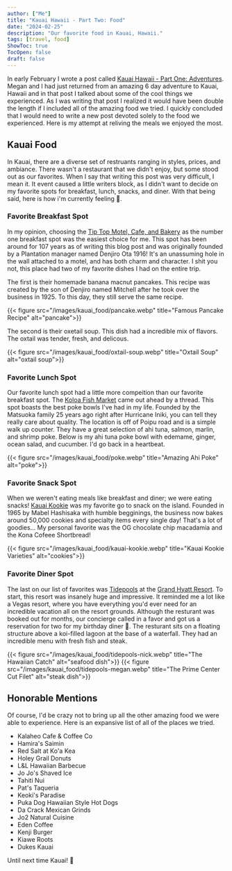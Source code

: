 ```yaml
---
author: ["Me"]
title: "Kauai Hawaii - Part Two: Food"
date: "2024-02-25"
description: "Our favorite food in Kauai, Hawaii."
tags: [travel, food]
ShowToc: true
TocOpen: false
draft: false 
---
```


In early February I wrote a post called [Kauai Hawaii - Part One: Adventures](/posts/kauai-hawaii-adventures/). Megan and I had just returned from an amazing 6 day adventure to Kauai, Hawaii and in that post I talked about some of the cool things we experienced. As I was writing that post I realized it would have been double the length if I included all of the amazing food we tried. I quickly concluded that I would need to write a new post devoted solely to the food we experienced. Here is my attempt at reliving the meals we enjoyed the most.

## Kauai Food

In Kauai, there are a diverse set of restruants ranging in styles, prices, and ambiance. There wasn't a restaurant that we didn't enjoy, but some stood out as our favorites. When I say that writing this post was very difficult, I mean it. It event caused a little writers block, as I didn't want to decide on my favorite spots for breakfast, lunch, snacks, and diner. With that being said, here is how i'm currently feeling 🙈.

### Favorite Breakfast Spot

In my opinion, choosing the [Tip Top Motel, Cafe, and Bakery](https://www.tiptop-motel.com/) as the number one breakfast spot was the easiest choice for me. This spot has been around for 107 years as of writing this blog post and was originally founded by a Plantation manager named Denjiro Ota 1916! It's an unassuming hole in the wall attached to a motel, and has both charm and character. I shit you not, this place had two of my favorite dishes I had on the entire trip.

The first is their homemade banana macnut pancakes. This recipe was created by the son of Denjiro named Mitchell after he took over the business in 1925. To this day, they still serve the same recipe.

{{< figure src="/images/kauai_food/pancake.webp" title="Famous Pancake Recipe" alt="pancake">}}

 The second is their oxetail soup. This dish had a incredible mix of flavors. The oxtail was tender, fresh,  and delicous.

{{< figure src="/images/kauai_food/oxtail-soup.webp" title="Oxtail Soup" alt="oxtail soup">}}

### Favorite Lunch Spot

Our favorite lunch spot had a little more compeition than our favorite breakfast spot. The [Koloa Fish Market](https://koloafishmarket.com/) came out ahead by a thread. This spot boasts the best poke bowls I've had in my life. Founded by the Matsuoka family 25 years ago right after Hurricane Iniki, you can tell they really care about quality. The location is off of Poipu road and is a simple walk up counter. They have a great selection of ahi tuna, salmon, marlin, and shrimp poke. Below is my ahi tuna poke bowl with edemame, ginger, ocean salad, and cucumber. I'd go back in a heartbeat.

{{< figure src="/images/kauai_food/poke.webp" title="Amazing Ahi Poke" alt="poke">}}

### Favorite Snack Spot

When we weren't eating meals like breakfast and diner; we were eating snacks! [Kauai Kookie](https://www.kauaikookie.com/about/) was my favorite go to snack on the island. Founded in 1965 by Mabel Hashisaka with humble begginings, the business now bakes around 50,000 cookies and specialty items every single day! That's a lot of goodies... My personal favorite was the OG chocolate chip macadamia and the Kona Cofeee Shortbread!

{{< figure src="/images/kauai_food/kauai-kookie.webp" title="Kauai Kookie Varieties" alt="cookies">}}

### Favorite Diner Spot

The last on our list of favorites was [Tidepools](https://www.opentable.com/tidepools-grand-hyatt-kauai) at the [Grand Hyatt Resort](https://www.hyatt.com/grand-hyatt/en-US/kauai). To start, this resort was insanely huge and impressive. It reminded me a lot like a Vegas resort, where you have everything you'd ever need for an incredible vacation all on the resort grounds. Although the resturant was booked out for months, our concierge called in a favor and got us a reservation for two for my birthday diner 🥰. The resturant sits on a floating structure above a koi-filled lagoon at the base of a waterfall. They had an incredible menu with fresh fish and steak.

{{< figure src="/images/kauai_food/tidepools-nick.webp" title="The Hawaiian Catch" alt="seafood dish">}}
{{< figure src="/images/kauai_food/tidepools-megan.webp" title="The Prime Center Cut Filet" alt="steak dish">}}

## Honorable Mentions

Of course, I'd be crazy not to bring up all the other amazing food we were able to experience. Here is an expansive list of all of the places we tried.

- Kalaheo Cafe & Coffee Co
- Hamira's Saimin
- Red Salt at Ko'a Kea
- Holey Grail Donuts
- L&L Hawaiian Barbecue
- Jo Jo's Shaved Ice
- Tahiti Nui
- Pat's Taqueria
- Keoki's Paradise
- Puka Dog Hawaiian Style Hot Dogs
- Da Crack Mexican Grinds
- Jo2 Natural Cuisine
- Eden Coffee
- Kenji Burger
- Kiawe Roots
- Dukes Kauai

Until next time Kauai! 🤙
